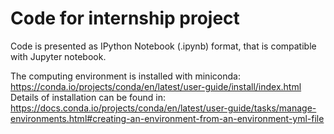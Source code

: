 # Code for internship project

Code is presented as IPython Notebook (.ipynb) format, that is compatible with Jupyter notebook.

The computing environment is installed with miniconda:
https://conda.io/projects/conda/en/latest/user-guide/install/index.html
Details of installation can be found in:
https://docs.conda.io/projects/conda/en/latest/user-guide/tasks/manage-environments.html#creating-an-environment-from-an-environment-yml-file

